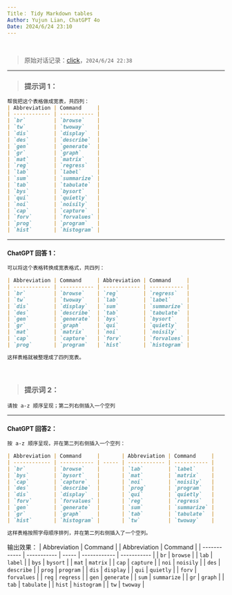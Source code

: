 ```yaml
---
Title： Tidy Markdown tables
Author: Yujun Lian, ChatGPT 4o
Date: 2024/6/24 23:10
---
```


<br>

> 原始对话记录：[click](https://chatgpt.com/share/0c64bafa-5ab1-454d-b5fc-3143884d972a)，`2024/6/24 22:38`


--- - --


>### 提示词 1：

```Markdown 
帮我把这个表格做成宽表，共四列：
| Abbreviation | Command     |
| ------------ | ----------- |
| `br`         | `browse`    |
| `tw`         | `twoway`    |
| `dis`        | `display`   |
| `des`        | `describe`  |
| `gen`        | `generate`  |
| `gr`         | `graph`     |
| `mat`        | `matrix`    |
| `reg`        | `regress`   |
| `lab`        | `label`     |
| `sum`        | `summarize` |
| `tab`        | `tabulate`  |
| `bys`        | `bysort`    |
| `qui`        | `quietly`   |
| `noi`        | `noisily`   |
| `cap`        | `capture`   |
| `forv`       | `forvalues` |
| `prog`       | `program`   |
| `hist`       | `histogram` |
```

--- - --

#### ChatGPT 回答 1：

```Markdown 
可以将这个表格转换成宽表格式，共四列：

| Abbreviation | Command     | Abbreviation | Command     |
| ------------ | ----------- | ------------ | ----------- |
| `br`         | `browse`    | `reg`        | `regress`   |
| `tw`         | `twoway`    | `lab`        | `label`     |
| `dis`        | `display`   | `sum`        | `summarize` |
| `des`        | `describe`  | `tab`        | `tabulate`  |
| `gen`        | `generate`  | `bys`        | `bysort`    |
| `gr`         | `graph`     | `qui`        | `quietly`   |
| `mat`        | `matrix`    | `noi`        | `noisily`   |
| `cap`        | `capture`   | `forv`       | `forvalues` |
| `prog`       | `program`   | `hist`       | `histogram` |

这样表格就被整理成了四列宽表。
```

&emsp;

>### 提示词 2：

`请按 a-z 顺序呈现；第二列右侧插入一个空列`

--- - --

#### ChatGPT 回答2：

```Markdown 
按 a-z 顺序呈现，并在第二列右侧插入一个空列：

| Abbreviation | Command     |       | Abbreviation | Command     |
| ------------ | ----------- | ----- | ------------ | ----------- |
| `br`         | `browse`    |       | `lab`        | `label`     |
| `bys`        | `bysort`    |       | `mat`        | `matrix`    |
| `cap`        | `capture`   |       | `noi`        | `noisily`   |
| `des`        | `describe`  |       | `prog`       | `program`   |
| `dis`        | `display`   |       | `qui`        | `quietly`   |
| `forv`       | `forvalues` |       | `reg`        | `regress`   |
| `gen`        | `generate`  |       | `sum`        | `summarize` |
| `gr`         | `graph`     |       | `tab`        | `tabulate`  |
| `hist`       | `histogram` |       | `tw`         | `twoway`    |

这样表格按照字母顺序排列，并在第二列右侧插入了一个空列。
```
输出效果：
| Abbreviation | Command     |       | Abbreviation | Command     |
| ------------ | ----------- | ----- | ------------ | ----------- |
| `br`         | `browse`    |       | `lab`        | `label`     |
| `bys`        | `bysort`    |       | `mat`        | `matrix`    |
| `cap`        | `capture`   |       | `noi`        | `noisily`   |
| `des`        | `describe`  |       | `prog`       | `program`   |
| `dis`        | `display`   |       | `qui`        | `quietly`   |
| `forv`       | `forvalues` |       | `reg`        | `regress`   |
| `gen`        | `generate`  |       | `sum`        | `summarize` |
| `gr`         | `graph`     |       | `tab`        | `tabulate`  |
| `hist`       | `histogram` |       | `tw`         | `twoway`    |
